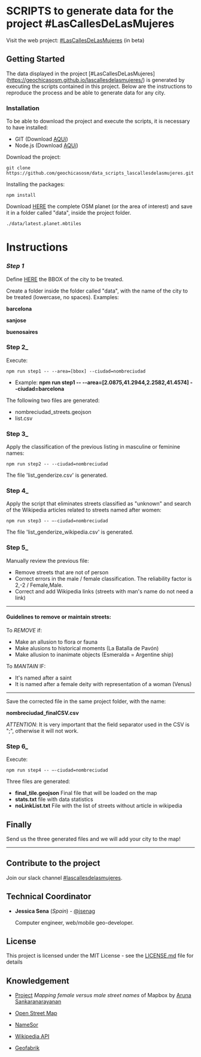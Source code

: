 # SCRIPTS to generate data for the project #LasCallesDeLasMujeres

Visit the web project: [#LasCallesDeLasMujeres](https://geochicasosm.github.io/lascallesdelasmujeres/) (in beta)


## Getting Started

The data displayed in the project [#LasCallesDeLasMujeres] (https://geochicasosm.github.io/lascallesdelasmujeres/) is generated by executing the scripts contained in this project. Below are the instructions to reproduce the process and be able to generate data for any city.


### Installation

To be able to download the project and execute the scripts, it is necessary to have installed:

* GIT (Download [AQUí](https://git-scm.com/downloads))
* Node.js (Download [AQUí](https://nodejs.org/es/download/))


Download the project:

```
git clone https://github.com/geochicasosm/data_scripts_lascallesdelasmujeres.git
```

Installing the packages:

```
npm install
```

Download [HERE](http://osmlab.github.io/osm-qa-tiles/) the complete OSM planet (or the area of interest) and save it in a folder called "data", inside the project folder.

```
./data/latest.planet.mbtiles
```


Instructions
======

### _Step 1_

Define [HERE](http://tools.geofabrik.de/calc/) the BBOX of the city to be treated.

Create a folder inside the folder called "data", with the name of the city to be treated (lowercase, no spaces). Examples:

 **barcelona** 
 
 **sanjose** 
 
 **buenosaires** 


 

### Step 2_

Execute:

```
npm run step1 -- --area=[bbox] --ciudad=nombreciudad
```

* Example: **npm run step1 -- --area=[2.0875,41.2944,2.2582,41.4574] --ciudad=barcelona** 


The following two files are generated:
* nombreciudad_streets.geojson
* list.csv


### Step 3_

Apply the classification of the previous listing in masculine or feminine names:


```
npm run step2 -- --ciudad=nombreciudad
```

The file 'list_genderize.csv' is generated.


### Step 4_

Apply the script that eliminates streets classified as "unknown" and search of the Wikipedia articles related to streets named after women:

```
npm run step3 -- –-ciudad=nombreciudad
```

The file  'list_genderize_wikipedia.csv' is generated.


### Step 5_

Manually review the previous file:
- Remove streets that are not of person
- Correct errors in the male / female classification. The reliability factor is 2,-2 / Female,Male.
- Correct and add Wikipedia links (streets with man's name do not need a link)

----
#### Guidelines to remove or maintain streets:

 To *REMOVE* if:
- Make an allusion to flora or fauna
- Make alusions to historical moments (La Batalla de Pavón)
- Make allusion to inanimate objects (Esmeralda = Argentine ship)

To *MANTAIN* IF:
- It's named after a saint
- It is named after a female deity with representation of a woman (Venus)
----

Save the corrected file in the same project folder, with the name:

**nombreciudad_finalCSV.csv**

*ATTENTION*: It is very important that the field separator used in the CSV is ";", otherwise it will not work.

### Step 6_

Execute:

```
npm run step4 -- –-ciudad=nombreciudad
```

Three files are generated:
- **final_tile.geojson** Final file that will be loaded on the map
- **stats.txt** file with data statistics
- **noLinkList.txt** File with the list of streets without article in wikipedia


## Finally

Send us the three generated files and we will add your city to the map!

---

## Contribute to the project

Join our slack channel [#lascallesdelasmujeres](https://join.slack.com/t/geochicas-osm/shared_invite/enQtMzIzMzUyMDQyNjczLTU0YjYzNTQ2ZWRkOWQwZGJlNGY4NjhmODY4Y2M2M2Y2MDM3M2EyZTg4NWI0ODY2ZWRhZGIyN2JjMDc0ZDdlODE).


## Technical Coordinator

* **Jessica Sena** (*Spain*) - [@jsenag](https://jessisena.github.io/myprofile/) 
    
    Computer engineer, web/mobile geo-developer.
   


## License

This project is licensed under the MIT License - see the [LICENSE.md](LICENSE.md) file for details


## Knowledgement


* [Project](https://blog.mapbox.com/mapping-female-versus-male-street-names-b4654c1e00d5) _Mapping female versus male street names_ of Mapbox by [Aruna Sankaranarayanan](https://www.mapbox.com/about/team/aruna-sankaranarayanan/) 

* [Open Street Map](https://www.openstreetmap.org/)

* [NameSor](http://api.namsor.com/onomastics/api/)

* [Wikipedia API](https://www.mediawiki.org/wiki/API:Main_page/es)

* [Geofabrik](http://tools.geofabrik.de/calc/)



